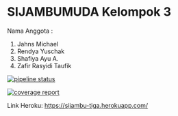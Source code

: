 # SIJAMBUMUDA Kelompok 3

Nama Anggota :

1. Jahns Michael
2. Rendya Yuschak
3. Shafiya Ayu A.
4. Zafir Rasyidi Taufik 

[![pipeline status](https://gitlab.com/Haskucy/sijambumuda-kelompok-3/badges/master/pipeline.svg)](https://gitlab.com/Haskucy/sijambumuda-kelompok-3/commits/master)

[![coverage report](https://gitlab.com/Haskucy/sijambumuda-kelompok-3/badges/master/coverage.svg)](https://gitlab.com/Haskucy/sijambumuda-kelompok-3/commits/master)

Link Heroku: https://sijambu-tiga.herokuapp.com/
